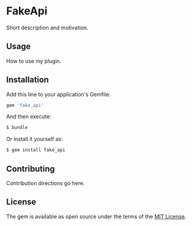 # FakeApi
Short description and motivation.

## Usage
How to use my plugin.

## Installation
Add this line to your application's Gemfile:

```ruby
gem 'fake_api'
```

And then execute:
```bash
$ bundle
```

Or install it yourself as:
```bash
$ gem install fake_api
```

## Contributing
Contribution directions go here.

## License
The gem is available as open source under the terms of the [MIT License](https://opensource.org/licenses/MIT).